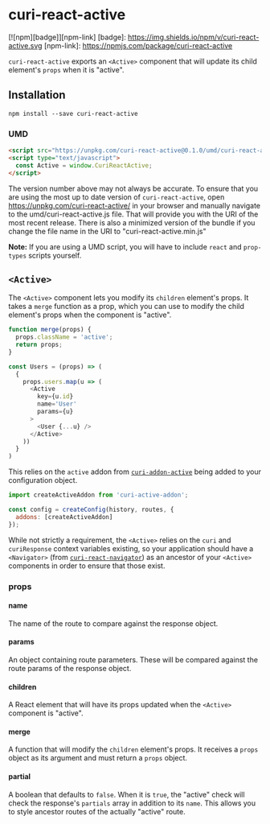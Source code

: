 # curi-react-active

[![npm][badge]][npm-link]
[badge]: https://img.shields.io/npm/v/curi-react-active.svg
[npm-link]: https://npmjs.com/package/curi-react-active

`curi-react-active` exports an `<Active>` component that will update its child element's `props` when it is "active".

## Installation

```
npm install --save curi-react-active
```

### UMD

```html
<script src="https://unpkg.com/curi-react-active@0.1.0/umd/curi-react-active.js"></script>
<script type="text/javascript">
  const Active = window.CuriReactActive;
</script>
```

The version number above may not always be accurate. To ensure that you are using the most
up to date version of `curi-react-active`, open https://unpkg.com/curi-react-active/ in your
browser and manually navigate to the umd/curi-react-active.js file. That will provide you
with the URI of the most recent release. There is also a minimized version of the bundle
if you change the file name in the URI to "curi-react-active.min.js"

**Note:** If you are using a UMD script, you will have to include `react` and `prop-types` scripts yourself.

## `<Active>`

The `<Active>` component lets you modify its `children` element's props. It takes a `merge` function as a prop, which you can use to modify the child element's props when the component is "active".

```js
function merge(props) {
  props.className = 'active';
  return props; 
}

const Users = (props) => (
  {
    props.users.map(u => (
      <Active
        key={u.id}
        name='User'
        params={u}
      >
        <User {...u} />
      </Active>
    ))
  }
)
```

This relies on the `active` addon from [`curi-addon-active`](../curi-addon-active) being added to your configuration object.

```js
import createActiveAddon from 'curi-active-addon';

const config = createConfig(history, routes, {
  addons: [createActiveAddon]
});
```

While not strictly a requirement, the `<Active>` relies on the `curi` and `curiResponse` context variables existing, so your application should have a `<Navigator>` (from [`curi-react-navigator`](../curi-react-navigator)) as an ancestor of your `<Active>` components in order to ensure that those exist.

### props

#### name

The name of the route to compare against the response object.

#### params

An object containing route parameters. These will be compared against the route params of the response object.

#### children

A React element that will have its props updated when the `<Active>` component is "active".

#### merge

A function that will modify the `children` element's props. It receives a `props` object as its argument and must return a `props` object.

#### partial

A boolean that defaults to `false`. When it is `true`, the "active" check will check the response's `partials` array in addition to its `name`. This allows you to style ancestor routes of the actually "active" route.
